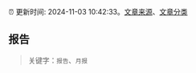 :alarm_clock: 更新时间: 2024-11-03 10:42:33。[文章来源](/README.md)、[文章分类](/TAGS.md)

## 报告


> 关键字：`报告`、`月报`



